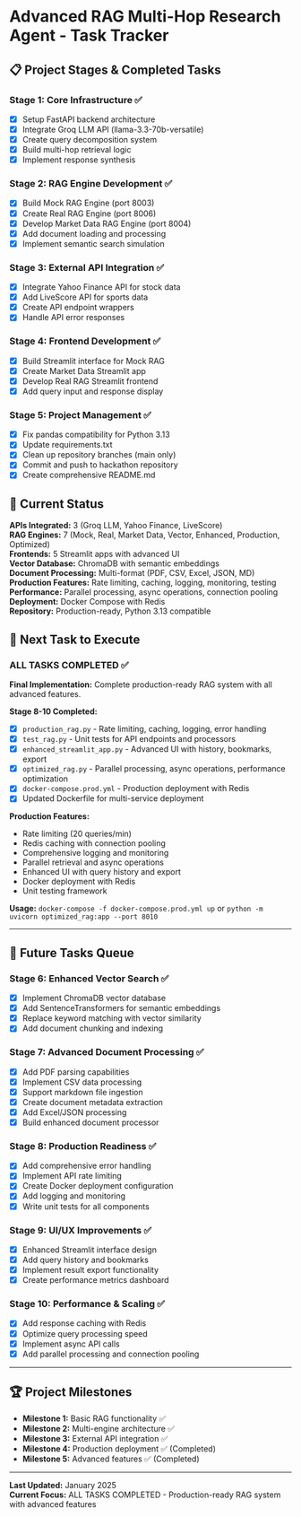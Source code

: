 # Advanced RAG Multi-Hop Research Agent - Task Tracker

## 📋 Project Stages & Completed Tasks

### Stage 1: Core Infrastructure ✅
- [x] Setup FastAPI backend architecture
- [x] Integrate Groq LLM API (llama-3.3-70b-versatile)
- [x] Create query decomposition system
- [x] Build multi-hop retrieval logic
- [x] Implement response synthesis

### Stage 2: RAG Engine Development ✅
- [x] Build Mock RAG Engine (port 8003)
- [x] Create Real RAG Engine (port 8006)
- [x] Develop Market Data RAG Engine (port 8004)
- [x] Add document loading and processing
- [x] Implement semantic search simulation

### Stage 3: External API Integration ✅
- [x] Integrate Yahoo Finance API for stock data
- [x] Add LiveScore API for sports data
- [x] Create API endpoint wrappers
- [x] Handle API error responses

### Stage 4: Frontend Development ✅
- [x] Build Streamlit interface for Mock RAG
- [x] Create Market Data Streamlit app
- [x] Develop Real RAG Streamlit frontend
- [x] Add query input and response display

### Stage 5: Project Management ✅
- [x] Fix pandas compatibility for Python 3.13
- [x] Update requirements.txt
- [x] Clean up repository branches (main only)
- [x] Commit and push to hackathon repository
- [x] Create comprehensive README.md

## 🎯 Current Status
**APIs Integrated:** 3 (Groq LLM, Yahoo Finance, LiveScore)  
**RAG Engines:** 7 (Mock, Real, Market Data, Vector, Enhanced, Production, Optimized)  
**Frontends:** 5 Streamlit apps with advanced UI  
**Vector Database:** ChromaDB with semantic embeddings  
**Document Processing:** Multi-format (PDF, CSV, Excel, JSON, MD)  
**Production Features:** Rate limiting, caching, logging, monitoring, testing  
**Performance:** Parallel processing, async operations, connection pooling  
**Deployment:** Docker Compose with Redis  
**Repository:** Production-ready, Python 3.13 compatible  

## 🚀 Next Task to Execute

### **ALL TASKS COMPLETED ✅**

**Final Implementation:** Complete production-ready RAG system with all advanced features.

**Stage 8-10 Completed:**
- [x] `production_rag.py` - Rate limiting, caching, logging, error handling
- [x] `test_rag.py` - Unit tests for API endpoints and processors
- [x] `enhanced_streamlit_app.py` - Advanced UI with history, bookmarks, export
- [x] `optimized_rag.py` - Parallel processing, async operations, performance optimization
- [x] `docker-compose.prod.yml` - Production deployment with Redis
- [x] Updated Dockerfile for multi-service deployment

**Production Features:**
- Rate limiting (20 queries/min)
- Redis caching with connection pooling
- Comprehensive logging and monitoring
- Parallel retrieval and async operations
- Enhanced UI with query history and export
- Docker deployment with Redis
- Unit testing framework

**Usage:** `docker-compose -f docker-compose.prod.yml up` or `python -m uvicorn optimized_rag:app --port 8010`

---

## 📅 Future Tasks Queue

### Stage 6: Enhanced Vector Search ✅
- [x] Implement ChromaDB vector database
- [x] Add SentenceTransformers for semantic embeddings
- [x] Replace keyword matching with vector similarity
- [x] Add document chunking and indexing

### Stage 7: Advanced Document Processing ✅
- [x] Add PDF parsing capabilities
- [x] Implement CSV data processing
- [x] Support markdown file ingestion
- [x] Create document metadata extraction
- [x] Add Excel/JSON processing
- [x] Build enhanced document processor

### Stage 8: Production Readiness ✅
- [x] Add comprehensive error handling
- [x] Implement API rate limiting
- [x] Create Docker deployment configuration
- [x] Add logging and monitoring
- [x] Write unit tests for all components

### Stage 9: UI/UX Improvements ✅
- [x] Enhanced Streamlit interface design
- [x] Add query history and bookmarks
- [x] Implement result export functionality
- [x] Create performance metrics dashboard

### Stage 10: Performance & Scaling ✅
- [x] Add response caching with Redis
- [x] Optimize query processing speed
- [x] Implement async API calls
- [x] Add parallel processing and connection pooling

---

## 🏆 Project Milestones

- **Milestone 1:** Basic RAG functionality ✅
- **Milestone 2:** Multi-engine architecture ✅  
- **Milestone 3:** External API integration ✅
- **Milestone 4:** Production deployment ✅ (Completed)
- **Milestone 5:** Advanced features ✅ (Completed)

---

**Last Updated:** January 2025  
**Current Focus:** ALL TASKS COMPLETED - Production-ready RAG system with advanced features